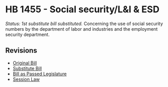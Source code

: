 # HB 1455 - Social security/L&I & ESD
*Status: 1st substitute bill substituted.*
Concerning the use of social security numbers by the department of labor and industries and the employment security department. 

## Revisions
* [Original Bill](1/)
* [Substitute Bill](S/)
* [Bill as Passed Legislature](S.PL/)
* [Session Law](S.SL/)